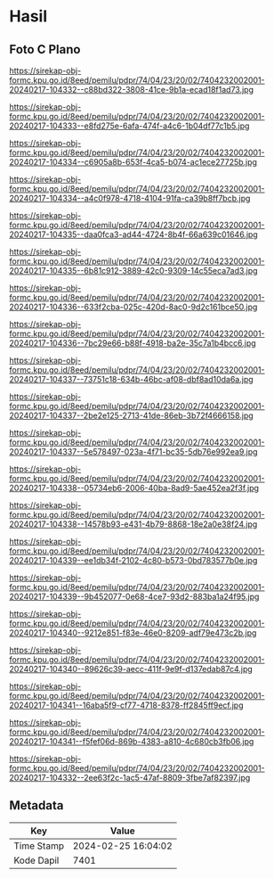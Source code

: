 # Hasil

## Foto C Plano

https://sirekap-obj-formc.kpu.go.id/8eed/pemilu/pdpr/74/04/23/20/02/7404232002001-20240217-104332--c88bd322-3808-41ce-9b1a-ecad18f1ad73.jpg

https://sirekap-obj-formc.kpu.go.id/8eed/pemilu/pdpr/74/04/23/20/02/7404232002001-20240217-104333--e8fd275e-6afa-474f-a4c6-1b04df77c1b5.jpg

https://sirekap-obj-formc.kpu.go.id/8eed/pemilu/pdpr/74/04/23/20/02/7404232002001-20240217-104334--c6905a8b-653f-4ca5-b074-ac1ece27725b.jpg

https://sirekap-obj-formc.kpu.go.id/8eed/pemilu/pdpr/74/04/23/20/02/7404232002001-20240217-104334--a4c0f978-4718-4104-91fa-ca39b8ff7bcb.jpg

https://sirekap-obj-formc.kpu.go.id/8eed/pemilu/pdpr/74/04/23/20/02/7404232002001-20240217-104335--daa0fca3-ad44-4724-8b4f-66a639c01646.jpg

https://sirekap-obj-formc.kpu.go.id/8eed/pemilu/pdpr/74/04/23/20/02/7404232002001-20240217-104335--6b81c912-3889-42c0-9309-14c55eca7ad3.jpg

https://sirekap-obj-formc.kpu.go.id/8eed/pemilu/pdpr/74/04/23/20/02/7404232002001-20240217-104336--633f2cba-025c-420d-8ac0-9d2c161bce50.jpg

https://sirekap-obj-formc.kpu.go.id/8eed/pemilu/pdpr/74/04/23/20/02/7404232002001-20240217-104336--7bc29e66-b88f-4918-ba2e-35c7a1b4bcc6.jpg

https://sirekap-obj-formc.kpu.go.id/8eed/pemilu/pdpr/74/04/23/20/02/7404232002001-20240217-104337--73751c18-634b-46bc-af08-dbf8ad10da6a.jpg

https://sirekap-obj-formc.kpu.go.id/8eed/pemilu/pdpr/74/04/23/20/02/7404232002001-20240217-104337--2be2e125-2713-41de-86eb-3b72f4666158.jpg

https://sirekap-obj-formc.kpu.go.id/8eed/pemilu/pdpr/74/04/23/20/02/7404232002001-20240217-104337--5e578497-023a-4f71-bc35-5db76e992ea9.jpg

https://sirekap-obj-formc.kpu.go.id/8eed/pemilu/pdpr/74/04/23/20/02/7404232002001-20240217-104338--05734eb6-2006-40ba-8ad9-5ae452ea2f3f.jpg

https://sirekap-obj-formc.kpu.go.id/8eed/pemilu/pdpr/74/04/23/20/02/7404232002001-20240217-104338--14578b93-e431-4b79-8868-18e2a0e38f24.jpg

https://sirekap-obj-formc.kpu.go.id/8eed/pemilu/pdpr/74/04/23/20/02/7404232002001-20240217-104339--ee1db34f-2102-4c80-b573-0bd783577b0e.jpg

https://sirekap-obj-formc.kpu.go.id/8eed/pemilu/pdpr/74/04/23/20/02/7404232002001-20240217-104339--9b452077-0e68-4ce7-93d2-883ba1a24f95.jpg

https://sirekap-obj-formc.kpu.go.id/8eed/pemilu/pdpr/74/04/23/20/02/7404232002001-20240217-104340--9212e851-f83e-46e0-8209-adf79e473c2b.jpg

https://sirekap-obj-formc.kpu.go.id/8eed/pemilu/pdpr/74/04/23/20/02/7404232002001-20240217-104340--89626c39-aecc-411f-9e9f-d137edab87c4.jpg

https://sirekap-obj-formc.kpu.go.id/8eed/pemilu/pdpr/74/04/23/20/02/7404232002001-20240217-104341--16aba5f9-cf77-4718-8378-ff2845ff9ecf.jpg

https://sirekap-obj-formc.kpu.go.id/8eed/pemilu/pdpr/74/04/23/20/02/7404232002001-20240217-104341--f5fef06d-869b-4383-a810-4c680cb3fb06.jpg

https://sirekap-obj-formc.kpu.go.id/8eed/pemilu/pdpr/74/04/23/20/02/7404232002001-20240217-104332--2ee63f2c-1ac5-47af-8809-3fbe7af82397.jpg


## Metadata

| Key        | Value               |
| ---------- | ------------------- |
| Time Stamp | 2024-02-25 16:04:02 |
| Kode Dapil | 7401                |



